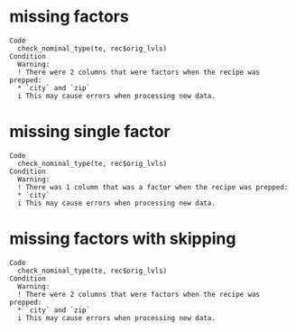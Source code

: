 # missing factors

    Code
      check_nominal_type(te, rec$orig_lvls)
    Condition
      Warning:
      ! There were 2 columns that were factors when the recipe was prepped:
      * `city` and `zip`
      i This may cause errors when processing new data.

# missing single factor

    Code
      check_nominal_type(te, rec$orig_lvls)
    Condition
      Warning:
      ! There was 1 column that was a factor when the recipe was prepped:
      * `city`
      i This may cause errors when processing new data.

# missing factors with skipping

    Code
      check_nominal_type(te, rec$orig_lvls)
    Condition
      Warning:
      ! There were 2 columns that were factors when the recipe was prepped:
      * `city` and `zip`
      i This may cause errors when processing new data.

